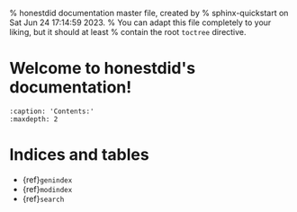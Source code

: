 % honestdid documentation master file, created by
% sphinx-quickstart on Sat Jun 24 17:14:59 2023.
% You can adapt this file completely to your liking, but it should at least
% contain the root `toctree` directive.

# Welcome to honestdid's documentation!

```{toctree}
:caption: 'Contents:'
:maxdepth: 2
```

# Indices and tables

- {ref}`genindex`
- {ref}`modindex`
- {ref}`search`
